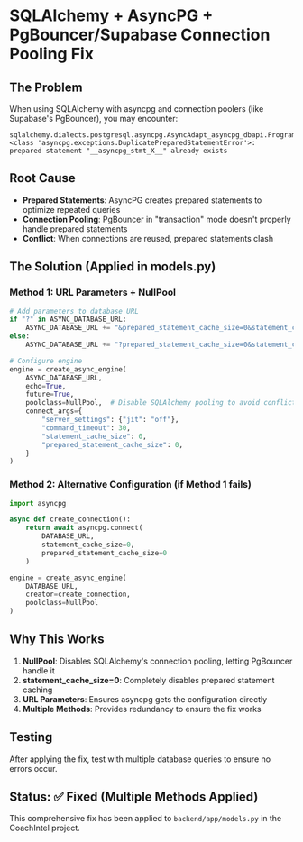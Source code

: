 # SQLAlchemy + AsyncPG + PgBouncer/Supabase Connection Pooling Fix

## The Problem

When using SQLAlchemy with asyncpg and connection poolers (like Supabase's PgBouncer), you may encounter:

```
sqlalchemy.dialects.postgresql.asyncpg.AsyncAdapt_asyncpg_dbapi.ProgrammingError: 
<class 'asyncpg.exceptions.DuplicatePreparedStatementError'>: 
prepared statement "__asyncpg_stmt_X__" already exists
```

## Root Cause

- **Prepared Statements**: AsyncPG creates prepared statements to optimize repeated queries
- **Connection Pooling**: PgBouncer in "transaction" mode doesn't properly handle prepared statements
- **Conflict**: When connections are reused, prepared statements clash

## The Solution (Applied in models.py)

### Method 1: URL Parameters + NullPool
```python
# Add parameters to database URL
if "?" in ASYNC_DATABASE_URL:
    ASYNC_DATABASE_URL += "&prepared_statement_cache_size=0&statement_cache_size=0"
else:
    ASYNC_DATABASE_URL += "?prepared_statement_cache_size=0&statement_cache_size=0"

# Configure engine
engine = create_async_engine(
    ASYNC_DATABASE_URL, 
    echo=True, 
    future=True,
    poolclass=NullPool,  # Disable SQLAlchemy pooling to avoid conflicts
    connect_args={
        "server_settings": {"jit": "off"},
        "command_timeout": 30,
        "statement_cache_size": 0,
        "prepared_statement_cache_size": 0,
    }
)
```

### Method 2: Alternative Configuration (if Method 1 fails)
```python
import asyncpg

async def create_connection():
    return await asyncpg.connect(
        DATABASE_URL,
        statement_cache_size=0,
        prepared_statement_cache_size=0
    )

engine = create_async_engine(
    DATABASE_URL,
    creator=create_connection,
    poolclass=NullPool
)
```

## Why This Works

1. **NullPool**: Disables SQLAlchemy's connection pooling, letting PgBouncer handle it
2. **statement_cache_size=0**: Completely disables prepared statement caching
3. **URL Parameters**: Ensures asyncpg gets the configuration directly
4. **Multiple Methods**: Provides redundancy to ensure the fix works

## Testing

After applying the fix, test with multiple database queries to ensure no errors occur.

## Status: ✅ Fixed (Multiple Methods Applied)

This comprehensive fix has been applied to `backend/app/models.py` in the CoachIntel project.
